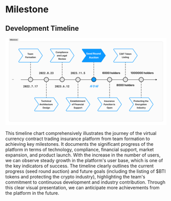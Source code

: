 # Milestone

## Development Timeline

![Figure 5.1.1 - Development Timeline](../.gitbook/assets/Milestone.png)

This timeline chart comprehensively illustrates the journey of the virtual currency contract trading insurance platform from team formation to achieving key milestones. It documents the significant progress of the platform in terms of technology, compliance, financial support, market expansion, and product launch. With the increase in the number of users, we can observe steady growth in the platform's user base, which is one of the key indicators of success. The timeline clearly outlines the current progress (seed round auction) and future goals (including the listing of $BTI tokens and protecting the crypto industry), highlighting the team's commitment to continuous development and industry contribution. Through this clear visual presentation, we can anticipate more achievements from the platform in the future.
